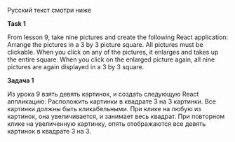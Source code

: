 Русский текст смотри ниже

**Task 1**

From lesson 9, take nine pictures and create the following React application: Arrange the pictures in a 3 by 3 picture square. All pictures must be clickable. When you click on any of the pictures, it enlarges and takes up the entire square. When you click on the enlarged picture again, all nine pictures are again displayed in a 3 by 3 square.

**Задача 1**

Из урока 9 взять девять картинок, и создать следующую React аппликацию: Расположить картинки в квадрате 3 на 3 картинки. Все картинки должны быть кликабельными. При клике на любую из картинок, она увеличивается, и занимает весь квадрат. При повторном клике на увеличенную картинку, опять отображаются все девять картинок в квадрате 3 на 3.